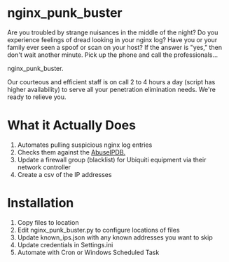 # nginx_punk_buster

Are you troubled by strange nuisances in the middle of the night?
Do you experience feelings of dread looking in your nginx log?
Have you or your family ever seen a spoof or scan on your host?
If the answer is "yes," then don't wait another minute. Pick up the phone and call the professionals...

nginx_punk_buster.

Our courteous and efficient staff is on call 2 to 4 hours a day (script has higher availability) to serve all your penetration elimination needs.
We're ready to relieve you.

# What it Actually Does

1. Automates pulling suspicious nginx log entries
2. Checks them against the [AbuseIPDB.](https://www.abuseipdb.com/)
3. Update a firewall group (blacklist) for Ubiquiti equipment via their network controller
4. Create a csv of the IP addresses

# Installation

1. Copy files to location
2. Edit nginx_punk_buster.py to configure locations of files
3. Update known_ips.json with any known addresses you want to skip
4. Update credentials in Settings.ini
5. Automate with Cron or Windows Scheduled Task